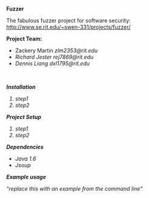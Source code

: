 <b>Fuzzer</b>

The fabulous fuzzer project for software security: http://www.se.rit.edu/~swen-331/projects/fuzzer/

<b>Project Team:</b>
<ul>
	<li>Zackery Martin <i>zlm2353@rit.edu<i> <br></li>
	<li>Richard Jester <i>rej7869@rit.edu<i> <br></li>
	<li>Dennis Liang <i>dxl1795@rit.edu<i></li>
</ul><br>

<b>Installation</b><br>
<ol>
	<li>step1</li>
	<li>step2</li>
</ol>

<b>Project Setup</b><br>
<ol>
	<li>step1</li>
	<li>step2</li>
</ol>

<b>Dependencies</b><br>
<ul>
	<li>Java 1.6</li>
	<li>Jsoup</li>
</ul>

<b>Example usage</b><br>

"replace this with an example from the command line"
